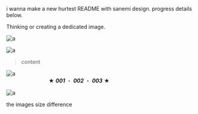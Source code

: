 i wanna make a new hurtest README with sanemi design. progress details below.

Thinking or creating a dedicated image.

![a](https://64.media.tumblr.com/773c373f65a456afadf1294596869a80/27fc076e6d5bb0ae-ff/s1280x1920/ac603f3c98d0e55a3fdcbf86146bf6dadecfc46f.pnj)

![a](https://64.media.tumblr.com/589cab20056a6fe66c7aac103622adbe/76421fe6284e503c-66/s500x750/4391047fee3450a8bc1196a9714f0d8cea1f711e.pnj)

> content

![a](https://64.media.tumblr.com/db79a5e2e9e9ef7f14018f3f391669af/76421fe6284e503c-a2/s500x750/b1b45e41f8951ed103acd3312d19dcb609564de2.pnj)</br>
　　　　　　　　★ ***001*** ・ ***002*** ・ ***003*** ★

![a](https://64.media.tumblr.com/0c70d1648eff6400f693baac29c5c3cc/27fc076e6d5bb0ae-18/s1280x1920/d366935c3d7aac1a8451de5225daa689fa81c4ea.pnj)

the images size difference
